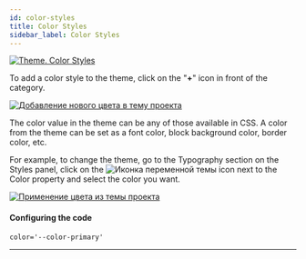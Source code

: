 ```yaml
---
id: color-styles
title: Color Styles
sidebar_label: Color Styles
---
```


[![Theme. Color Styles](https://img.youtube.com/vi/tPupaz-C_1A/0.jpg)](https://www.youtube.com/watch?v=tPupaz-C_1A)

To add a color style to the theme, click on the "**+**" icon in front of the category.

[![Добавление нового цвета в тему проекта](/scr/theme-panel-color-styles-add-poster.png)](https://youtu.be/TXmSrIW-l78)

The color value in the theme can be any of those available in CSS. A color from the theme can be set as a font color, block background color, border color, etc.

For example, to change the theme, go to the Typography section on the Styles panel, click on the
![Иконка переменной темы](/img/icon-theme-variable.svg)
icon next to the Color property and select the color you want.

[![Применение цвета из темы проекта](/scr/theme-panel-color-styles-apply-poster.png)](https://youtu.be/hDUcr_guXGg)

#### Configuring the code

```
color='--color-primary'
```

---

